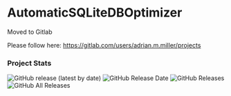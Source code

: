 # AutomaticSQLiteDBOptimizer

Moved to Gitlab

Please follow here: https://gitlab.com/users/adrian.m.miller/projects


### Project Stats ###


![GitHub release (latest by date)](https://img.shields.io/github/v/release/adrianmmiller/AutomaticSQLiteDBOptimizer?label=Release&style=plastic)
![GitHub Release Date](https://img.shields.io/github/release-date/adrianmmiller/AutomaticSQLiteDBOptimizer?label=Release%20Date&style=plastic)
![GitHub Releases](https://img.shields.io/github/downloads/adrianmmiller/AutomaticSQLiteDBOptimizer/latest/total?label=Downloads%20%28Latest%20Release%29&style=plastic)
![GitHub All Releases](https://img.shields.io/github/downloads/adrianmmiller/AutomaticSQLiteDBOptimizer/total?label=Total%20Downloads%20%28All%20Releases%29&style=plastic)


